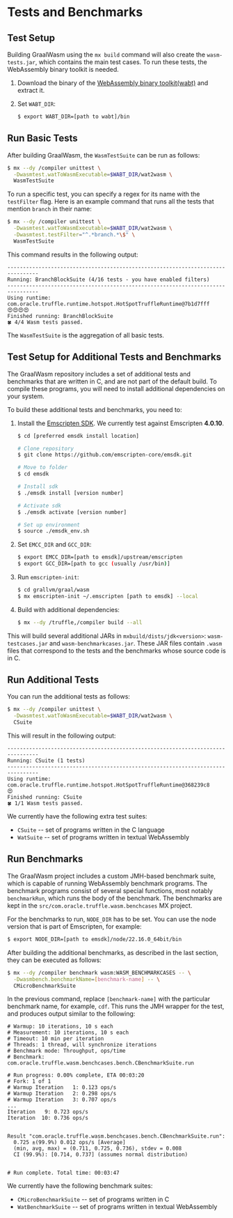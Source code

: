 # Tests and Benchmarks

## Test Setup

Building GraalWasm using the `mx build` command will also create the `wasm-tests.jar`, which contains the main test cases.
To run these tests, the WebAssembly binary toolkit is needed.

1. Download the binary of the [WebAssembly binary toolkit(wabt)](https://github.com/WebAssembly/wabt) and extract it.

2. Set `WABT_DIR`:
    ```bash
    $ export WABT_DIR=[path to wabt]/bin
    ```

## Run Basic Tests

After building GraalWasm, the `WasmTestSuite` can be run as follows:

```bash
$ mx --dy /compiler unittest \
  -Dwasmtest.watToWasmExecutable=$WABT_DIR/wat2wasm \
  WasmTestSuite
```

To run a specific test, you can specify a regex for its name with the `testFilter` flag.
Here is an example command that runs all the tests that mention `branch` in their name:

```bash
$ mx --dy /compiler unittest \
  -Dwasmtest.watToWasmExecutable=$WABT_DIR/wat2wasm \
  -Dwasmtest.testFilter="^.*branch.*\$" \
  WasmTestSuite
```

This command results in the following output:

```
--------------------------------------------------------------------------------
Running: BranchBlockSuite (4/16 tests - you have enabled filters)
--------------------------------------------------------------------------------
Using runtime: com.oracle.truffle.runtime.hotspot.HotSpotTruffleRuntime@7b1d7fff
😍😍😍😍
Finished running: BranchBlockSuite
🍀 4/4 Wasm tests passed.
```

The `WasmTestSuite` is the aggregation of all basic tests.

## Test Setup for Additional Tests and Benchmarks

The GraalWasm repository includes a set of additional tests and benchmarks that are written in C, and are not part of the default build.
To compile these programs, you will need to install additional dependencies on your system.

To build these additional tests and benchmarks, you need to:

1. Install the [Emscripten SDK](https://emscripten.org/docs/getting_started/downloads.html).
    We currently test against Emscripten **4.0.10**.
    ```bash
    $ cd [preferred emsdk install location]

    # Clone repository
    $ git clone https://github.com/emscripten-core/emsdk.git

    # Move to folder
    $ cd emsdk

    # Install sdk
    $ ./emsdk install [version number]

    # Activate sdk
    $ ./emsdk activate [version number]

    # Set up environment
    $ source ./emsdk_env.sh
    ```

2. Set `EMCC_DIR` and `GCC_DIR`:
    ```bash
    $ export EMCC_DIR=[path to emsdk]/upstream/emscripten
    $ export GCC_DIR=[path to gcc (usually /usr/bin)]
    ```

3. Run `emscripten-init`:
    ```bash
    $ cd grallvm/graal/wasm
    $ mx emscripten-init ~/.emscripten [path to emsdk] --local
    ```

4. Build with additional dependencies:
    ```bash
    $ mx --dy /truffle,/compiler build --all
    ```

This will build several additional JARs in `mxbuild/dists/jdk<version>`: `wasm-testcases.jar` and `wasm-benchmarkcases.jar`.
These JAR files contain `.wasm` files that correspond to the tests and the benchmarks whose source code is in C.

## Run Additional Tests

You can run the additional tests as follows:

```bash
$ mx --dy /compiler unittest \
  -Dwasmtest.watToWasmExecutable=$WABT_DIR/wat2wasm \
  CSuite
```

This will result in the following output:

```
--------------------------------------------------------------------------------
Running: CSuite (1 tests)
--------------------------------------------------------------------------------
Using runtime: com.oracle.truffle.runtime.hotspot.HotSpotTruffleRuntime@368239c8
😍
Finished running: CSuite
🍀 1/1 Wasm tests passed.
```

We currently have the following extra test suites:
- `CSuite` -- set of programs written in the C language
- `WatSuite` -- set of programs written in textual WebAssembly

## Run Benchmarks

The GraalWasm project includes a custom JMH-based benchmark suite, which is capable of running WebAssembly benchmark programs.
The benchmark programs consist of several special functions, most notably `benchmarkRun`, which runs the body of the benchmark.
The benchmarks are kept in the `src/com.oracle.truffle.wasm.benchcases` MX project.

For the benchmarks to run, `NODE_DIR` has to be set. You can use the node version that is part of Emscripten, for example:

```bash
$ export NODE_DIR=[path to emsdk]/node/22.16.0_64bit/bin
```

After building the additional benchmarks, as described in the last section, they can be executed as follows:

```bash
$ mx --dy /compiler benchmark wasm:WASM_BENCHMARKCASES -- \
  -Dwasmbench.benchmarkName=[benchmark-name] -- \
  CMicroBenchmarkSuite
```

In the previous command, replace `[benchmark-name]` with the particular benchmark name, for example, `cdf`.
This runs the JMH wrapper for the test, and produces output similar to the following:

```
# Warmup: 10 iterations, 10 s each
# Measurement: 10 iterations, 10 s each
# Timeout: 10 min per iteration
# Threads: 1 thread, will synchronize iterations
# Benchmark mode: Throughput, ops/time
# Benchmark: com.oracle.truffle.wasm.benchcases.bench.CBenchmarkSuite.run

# Run progress: 0.00% complete, ETA 00:03:20
# Fork: 1 of 1
# Warmup Iteration   1: 0.123 ops/s
# Warmup Iteration   2: 0.298 ops/s
# Warmup Iteration   3: 0.707 ops/s
...
Iteration   9: 0.723 ops/s
Iteration  10: 0.736 ops/s


Result "com.oracle.truffle.wasm.benchcases.bench.CBenchmarkSuite.run":
  0.725 ±(99.9%) 0.012 ops/s [Average]
  (min, avg, max) = (0.711, 0.725, 0.736), stdev = 0.008
  CI (99.9%): [0.714, 0.737] (assumes normal distribution)


# Run complete. Total time: 00:03:47
```

We currently have the following benchmark suites:

- `CMicroBenchmarkSuite` -- set of programs written in C
- `WatBenchmarkSuite` -- set of programs written in textual WebAssembly
